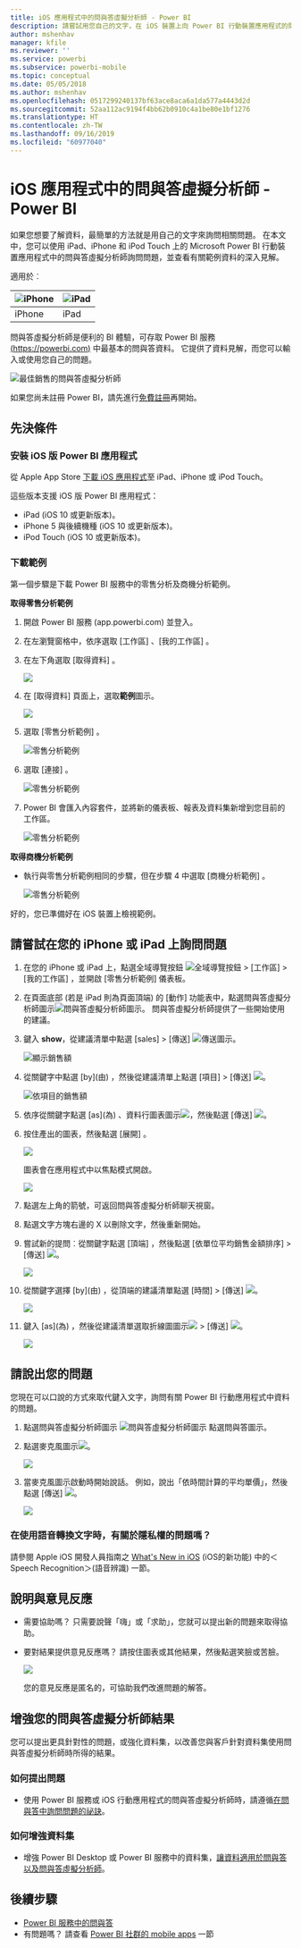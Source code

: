 ```yaml
---
title: iOS 應用程式中的問與答虛擬分析師 - Power BI
description: 請嘗試用您自己的文字，在 iOS 裝置上向 Power BI 行動裝置應用程式的問與答虛擬分析師詢問這份範例資料的相關問題。
author: mshenhav
manager: kfile
ms.reviewer: ''
ms.service: powerbi
ms.subservice: powerbi-mobile
ms.topic: conceptual
ms.date: 05/05/2018
ms.author: mshenhav
ms.openlocfilehash: 0517299240137bf63ace8aca6a1da577a4443d2d
ms.sourcegitcommit: 52aa112ac9194f4bb62b0910c4a1be80e1bf1276
ms.translationtype: HT
ms.contentlocale: zh-TW
ms.lasthandoff: 09/16/2019
ms.locfileid: "60977040"
---
```

# <a name="qa-virtual-analyst-in-ios-apps---power-bi"></a>iOS 應用程式中的問與答虛擬分析師 - Power BI

如果您想要了解資料，最簡單的方法就是用自己的文字來詢問相關問題。 在本文中，您可以使用 iPad、iPhone 和 iPod Touch 上的 Microsoft Power BI 行動裝置應用程式中的問與答虛擬分析師詢問問題，並查看有關範例資料的深入見解。 

適用於︰

| ![iPhone](./media/mobile-apps-ios-qna/iphone-logo-50-px.png) | ![iPad](./media/mobile-apps-ios-qna/ipad-logo-50-px.png) |
|:--- |:--- |
| iPhone |iPad |

問與答虛擬分析師是便利的 BI 體驗，可存取 Power BI 服務 [(https://powerbi.com)](https://powerbi.com) 中最基本的問與答資料。 它提供了資料見解，而您可以輸入或使用您自己的問題。

![最佳銷售的問與答虛擬分析師](./media/mobile-apps-ios-qna/power-bi-ios-q-n-a-top-sale-intro.png)

如果您尚未註冊 Power BI，請先進行[免費註冊](https://app.powerbi.com/signupredirect?pbi_source=web)再開始。

## <a name="prerequisites"></a>先決條件

### <a name="install-the-power-bi-for-ios-app"></a>安裝 iOS 版 Power BI 應用程式
從 Apple App Store [下載 iOS 應用程式](http://go.microsoft.com/fwlink/?LinkId=522062 "下載 iPhone 應用程式")至 iPad、iPhone 或 iPod Touch。

這些版本支援 iOS 版 Power BI 應用程式：
- iPad (iOS 10 或更新版本)。
- iPhone 5 與後續機種 (iOS 10 或更新版本)。 
- iPod Touch (iOS 10 或更新版本)。

### <a name="download-samples"></a>下載範例
第一個步驟是下載 Power BI 服務中的零售分析及商機分析範例。

**取得零售分析範例**

1. 開啟 Power BI 服務 (app.powerbi.com) 並登入。

2. 在左瀏覽窗格中，依序選取 [工作區]  、[我的工作區]  。

3. 在左下角選取 [取得資料]  。
   
    ![](media/mobile-apps-ios-qna/power-bi-get-data.png)

3. 在 [取得資料] 頁面上，選取**範例**圖示。
   
   ![](media/mobile-apps-ios-qna/power-bi-samples-icon.png)

4. 選取 [零售分析範例]  。
 
    ![零售分析範例](./media/mobile-apps-ios-qna/power-bi-rs.png)
 
8. 選取 [連接]  。  
  
   ![零售分析範例](./media/mobile-apps-ios-qna/retail16.png)
   
5. Power BI 會匯入內容套件，並將新的儀表板、報表及資料集新增到您目前的工作區。
   
   ![零售分析範例](./media/mobile-apps-ios-qna/power-bi-service-retail-sample.png)

**取得商機分析範例**

- 執行與零售分析範例相同的步驟，但在步驟 4 中選取 [商機分析範例]  。

    ![零售分析範例](./media/mobile-apps-ios-qna/power-bi-oa.png)
  
好的，您已準備好在 iOS 裝置上檢視範例。

## <a name="try-asking-questions-on-your-iphone-or-ipad"></a>請嘗試在您的 iPhone 或 iPad 上詢問問題
1. 在您的 iPhone 或 iPad 上，點選全域導覽按鈕 ![全域導覽按鈕](./media/mobile-apps-ios-qna/power-bi-iphone-global-nav-button.png) > [工作區]   > [我的工作區]  ，並開啟 [零售分析範例] 儀表板。

2. 在頁面底部 (若是 iPad 則為頁面頂端) 的 [動作] 功能表中，點選問與答虛擬分析師圖示![問與答虛擬分析師圖示](././media/mobile-apps-ios-qna/power-bi-ios-q-n-a-icon.png)。
     問與答虛擬分析師提供了一些開始使用的建議。
3. 鍵入 **show**，從建議清單中點選 [sales]  > [傳送]  ![傳送圖示](./media/mobile-apps-ios-qna/power-bi-ios-qna-send-icon.png)。

    ![顯示銷售額](./media/mobile-apps-ios-qna/power-bi-ios-q-n-a-show-sales.png)
4. 從關鍵字中點選 [by]\(由)  ，然後從建議清單上點選 [項目]  > [傳送]  ![](./media/mobile-apps-ios-qna/power-bi-ios-qna-send-icon.png)。

    ![依項目的銷售額](./media/mobile-apps-ios-qna/power-bi-ios-q-n-a-sale-by-item.png)
5. 依序從關鍵字點選 [as]\(為)  、資料行圖表圖示![](./media/mobile-apps-ios-qna/power-bi-ios-q-n-a-column-chart-icon.png)，然後點選 [傳送]  ![](./media/mobile-apps-ios-qna/power-bi-ios-qna-send-icon.png)。
6. 按住產出的圖表，然後點選 [展開]  。

    ![](media/mobile-apps-ios-qna/power-bi-ios-q-n-a-tap-expand-feedback.png)

    圖表會在應用程式中以焦點模式開啟。

    ![](media/mobile-apps-ios-qna/power-bi-ios-q-n-a-expanded-chart.png)
7. 點選左上角的箭號，可返回問與答虛擬分析師聊天視窗。
8. 點選文字方塊右邊的 X 以刪除文字，然後重新開始。
9. 嘗試新的提問︰從關鍵字點選 [頂端]  ，然後點選 [依單位平均銷售金額排序]   > [傳送]  ![](./media/mobile-apps-ios-qna/power-bi-ios-qna-send-icon.png)。

    ![](media/mobile-apps-ios-qna/power-bi-ios-q-n-a-top-sale-2.png)
10. 從關鍵字選擇 [by]\(由)  ，從頂端的建議清單點選 [時間]  > [傳送]  ![](./media/mobile-apps-ios-qna/power-bi-ios-qna-send-icon.png)。

     ![](media/mobile-apps-ios-qna/power-bi-ios-q-n-a-top-sale-by-time.png)
11. 鍵入 [as]\(為)  ，然後從建議清單選取折線圖圖示![](./media/mobile-apps-ios-qna/power-bi-ios-q-n-a-line-chart-icon.png) > [傳送]  ![](./media/mobile-apps-ios-qna/power-bi-ios-qna-send-icon.png)。

    ![](media/mobile-apps-ios-qna/power-bi-ios-q-n-a-top-sale-as-line.png)

## <a name="try-saying-your-questions"></a>請說出您的問題
您現在可以口說的方式來取代鍵入文字，詢問有關 Power BI 行動應用程式中資料的問題。

1. 點選問與答虛擬分析師圖示 ![問與答虛擬分析師圖示](././media/mobile-apps-ios-qna/power-bi-ios-q-n-a-icon.png) 點選問與答圖示。
2. 點選麥克風圖示![](media/mobile-apps-ios-qna/power-bi-ios-qna-mic-icon.png)。

    ![](media/mobile-apps-ios-qna/power-bi-ios-qna-mic-on.png)

1. 當麥克風圖示啟動時開始說話。 例如，說出「依時間計算的平均單價」，然後點選 [傳送]  ![](./media/mobile-apps-ios-qna/power-bi-ios-qna-send-icon.png)。

    ![](media/mobile-apps-ios-qna/power-bi-ios-qna-speech-complete.png)

### <a name="questions-about-privacy-when-using-speech-to-text"></a>在使用語音轉換文字時，有關於隱私權的問題嗎？
請參閱 Apple iOS 開發人員指南之 [What's New in iOS](https://go.microsoft.com/fwlink/?linkid=845624) (iOS的新功能) 中的＜Speech Recognition＞(語音辨識) 一節。

## <a name="help-and-feedback"></a>說明與意見反應
* 需要協助嗎？ 只需要說聲「嗨」或「求助」，您就可以提出新的問題來取得協助。
* 要對結果提供意見反應嗎？ 請按住圖表或其他結果，然後點選笑臉或苦臉。

    ![](media/mobile-apps-ios-qna/power-bi-ios-q-n-a-tap-feedback.png)

    您的意見反應是匿名的，可協助我們改進問題的解答。

## <a name="enhance-your-qa-virtual-analyst-results"></a>增強您的問與答虛擬分析師結果
您可以提出更具針對性的問題，或強化資料集，以改善您與客戶針對資料集使用問與答虛擬分析師時所得的結果。

### <a name="how-to-ask-questions"></a>如何提出問題
* 使用 Power BI 服務或 iOS 行動應用程式的問與答虛擬分析師時，請遵循[在問與答中詢問問題的祕訣](../end-user-q-and-a-tips.md)。

### <a name="how-to-enhance-the-dataset"></a>如何增強資料集
* 增強 Power BI Desktop 或 Power BI 服務中的資料集，[讓資料適用於問與答以及問與答虛擬分析師](../../service-prepare-data-for-q-and-a.md)。

## <a name="next-steps"></a>後續步驟
* [Power BI 服務中的問與答](../end-user-q-and-a.md)
* 有問題嗎？ 請查看 [Power BI 社群的 mobile apps](https://go.microsoft.com/fwlink/?linkid=839277) 一節
